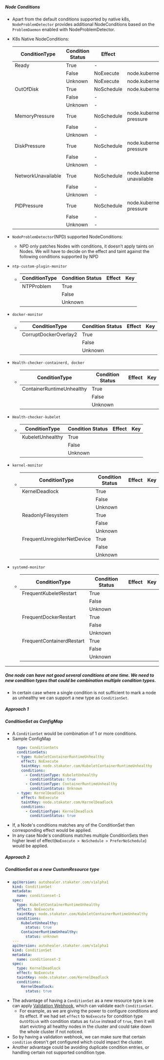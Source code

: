 
##### Node Conditions

- Apart from the default conditions supported by native k8s, `NodeProblemDetector` provides additional NodeConditions based 
on the `ProblemDaemon` enabled with NodeProblemDetector.

- K8s Native NodeConditions:
  
  | ConditionType      | Condition Status   |Effect        | Key      |
  | ------------------ | ------------------ | ------------ | -------- |
  |Ready               |True                | -            | |
  |                    |False               | NoExecute    | node.kubernetes.io/not-ready           |
  |                    |Unknown             | NoExecute    | node.kubernetes.io/unreachable         |
  |OutOfDisk           |True                | NoSchedule   | node.kubernetes.io/out-of-disk         |
  |                    |False               | -            | |
  |                    |Unknown             | -            | |
  |MemoryPressure      |True                | NoSchedule   | node.kubernetes.io/memory-pressure     |
  |                    |False               | -            | |
  |                    |Unknown             | -            | |
  |DiskPressure        |True                | NoSchedule   | node.kubernetes.io/disk-pressure       |
  |                    |False               | -            | |
  |                    |Unknown             | -            | |
  |NetworkUnavailable  |True                | NoSchedule   | node.kubernetes.io/network-unavailable |
  |                    |False               | -            | |
  |                    |Unknown             | -            | |
  |PIDPressure         |True                | NoSchedule   | node.kubernetes.io/pid-pressure        |
  |                    |False               | -            | |
  |                    |Unknown             | -            | |


- `NodeProblemDetector`(NPD) supported NodeConditions:
  - NPD only patches Nodes with conditions, it doesn’t apply taints on Nodes.
We will have to decide on the effect and taint against the following conditions supported by NPD 

- `ntp-custom-plugin-monitor`
  -   | ConditionType      | Condition Status   |Effect        | Key      |
      | ------------------ | ------------------ | ------------ | -------- |
      |NTPProblem          |True                |              | |
      |                    |False               |              |          |
      |                    |Unknown             |              |          |

- `docker-monitor`
  -   | ConditionType        | Condition Status   |Effect        | Key      |
      | ------------------   | ------------------ | ------------ | -------- |
      |CorruptDockerOverlay2 |True                |              | |
      |                      |False               |              |          |
      |                      |Unknown             |              |          |

- `Health-checker-containerd, docker`
  -   | ConditionType            | Condition Status   |Effect        | Key      |
      | ------------------       | ------------------ | ------------ | -------- |
      |ContainerRuntimeUnhealthy |True                |              | |
      |                          |False               |              |          |
      |                          |Unknown             |              |          |

- `Health-checker-kubelet`
  -   | ConditionType            | Condition Status   |Effect        | Key      |
      | ------------------       | ------------------ | ------------ | -------- |
      |KubeletUnhealthy          |True                |              | |
      |                          |False               |              |          |
      |                          |Unknown             |              |          |

- `kernel-monitor`
  -   | ConditionType            | Condition Status   |Effect        | Key      |
      | ------------------       | ------------------ | ------------ | -------- |
      |KernelDeadlock            |True                |              | |
      |                          |False               |              |          |
      |                          |Unknown             |              |          |
      |ReadonlyFilesystem        |True                |              | |
      |                          |False               |              |          |
      |                          |Unknown             |              |          |
      |FrequentUnregisterNetDevice        |True                |              | |
      |                                   |False               |              |          |
      |                                   |Unknown             |              |          |

- `systemd-monitor`
  -   | ConditionType            | Condition Status   |Effect        | Key      |
      | ------------------       | ------------------ | ------------ | -------- |
      |FrequentKubeletRestart    |True                |              | |
      |                          |False               |              |          |
      |                          |Unknown             |              |          |
      |FrequentDockerRestart     |True                |              | |
      |                          |False               |              |          |
      |                          |Unknown             |              |          |
      |FrequentContainerdRestart          |True                |              | |
      |                                   |False               |              |          |
      |                                   |Unknown             |              |          |   
  

---

##### One node can have not good several conditions at one time. We need to new condition types that could be combination multiple condition types.
- In certain case where a single condition is not sufficient to mark a node as unhealthy we can support a new type as `ConditionSet`.

##### Approach 1

##### ConditionSet as ConfigMap

- A `ConditionSet` would be combination of 1 or more conditions.
- Sample ConfigMap
  ```yaml
    type: ConditionSets
    conditionSets:
    - type: KubeletContainerRuntimeUnhealthy
      effect: NoExecute
      taintKey: node.stakater.com/KubeletContainerRuntimeUnhealthy
      conditions:
        - ConditionType: KubeletUnhealthy
          conditionStatus: true
        - ConditionType: ContainerRuntimeUnhealthy
          conditionStatus: Unknown
    - type: KernelDeadlock
      effect: NoExecute
      taintKey: node.stakater.com/KernelDeadlock
      conditions:
        - ConditionType: KernelDeadlock
          conditionStatus: true
  ```
- If, a Node's conditions matches any of the ConditionSet then corresponding effect would be applied. 
- In any case Node's conditions matches multiple ConditionSets then higher level of effect(`NoExecute > NoSchedule > PreferNoSchedule`)  would be applied.


##### Approach 2

##### ConditionSet as a new CustomResource type

-
    ```yaml
    apiVersion: autohealer.stakater.com/v1alpha1
    kind: ConditionSet
    metadata:
      name: conditionset-1
    spec:
      type: KubeletContainerRuntimeUnhealthy
      effect: NoExecute
      taintKey: node.stakater.com/KubeletContainerRuntimeUnhealthy
      conditions:
        KubeletUnhealthy:
          status: true
        ContainerRuntimeUnhealthy:
          status: unknown
    ---
    apiVersion: autohealer.stakater.com/v1alpha1
    kind: ConditionSet
    metadata:
      name: conditionset-2
    spec:
      type: KernelDeadlock
      effect: NoExecute
      taintKey: node.stakater.com/KernelDeadlock
      conditions:
        KernelDeadlock:
          status: true
    ```
- The advantage of having a `ConditionSet` as a new resource type is we can apply [Validation Webhook](https://kubernetes.io/docs/reference/access-authn-authz/admission-controllers/#validatingadmissionwebhook), 
  which can validate each `ConditionSet`.
  - For example, as we are giving the power to configure conditions and its effect.
    If we had set `effect` to `NoExecute` for condition type `OutOfDisk` with condition status as `false` instead of `true`, 
    then it will start evicting all healthy nodes in the cluster and could take down the whole cluster if not noticed.
- So by having a validation webhook, we can make sure that certain `condition` doesn't get configured which could impact the cluster.
- Another advantage could be avoiding duplicate condition entries, or handling certain not supported condition type.
